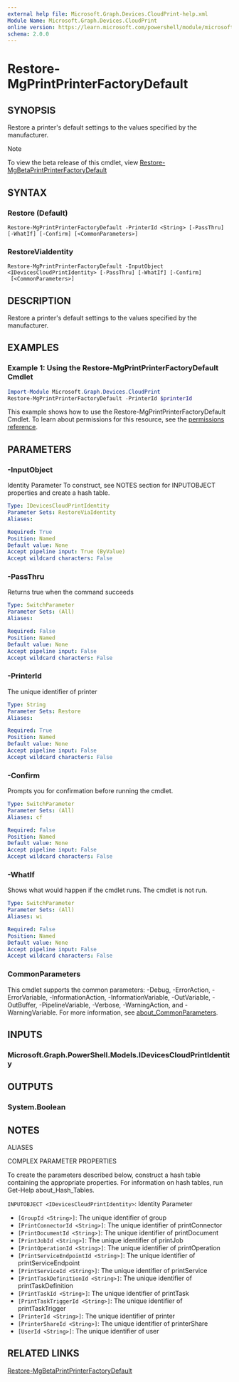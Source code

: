 ```yaml
---
external help file: Microsoft.Graph.Devices.CloudPrint-help.xml
Module Name: Microsoft.Graph.Devices.CloudPrint
online version: https://learn.microsoft.com/powershell/module/microsoft.graph.devices.cloudprint/restore-mgprintprinterfactorydefault
schema: 2.0.0
---
```


# Restore-MgPrintPrinterFactoryDefault

## SYNOPSIS
Restore a printer's default settings to the values specified by the manufacturer.

> [!NOTE]
> To view the beta release of this cmdlet, view [Restore-MgBetaPrintPrinterFactoryDefault](/powershell/module/Microsoft.Graph.Beta.Devices.CloudPrint/Restore-MgPrintPrinterFactoryDefault?view=graph-powershell-beta)

## SYNTAX

### Restore (Default)
```
Restore-MgPrintPrinterFactoryDefault -PrinterId <String> [-PassThru] [-WhatIf] [-Confirm] [<CommonParameters>]
```

### RestoreViaIdentity
```
Restore-MgPrintPrinterFactoryDefault -InputObject <IDevicesCloudPrintIdentity> [-PassThru] [-WhatIf] [-Confirm]
 [<CommonParameters>]
```

## DESCRIPTION
Restore a printer's default settings to the values specified by the manufacturer.

## EXAMPLES

### Example 1: Using the Restore-MgPrintPrinterFactoryDefault Cmdlet
```powershell
Import-Module Microsoft.Graph.Devices.CloudPrint
Restore-MgPrintPrinterFactoryDefault -PrinterId $printerId
```

This example shows how to use the Restore-MgPrintPrinterFactoryDefault Cmdlet.
To learn about permissions for this resource, see the [permissions reference](/graph/permissions-reference).

## PARAMETERS

### -InputObject
Identity Parameter
To construct, see NOTES section for INPUTOBJECT properties and create a hash table.

```yaml
Type: IDevicesCloudPrintIdentity
Parameter Sets: RestoreViaIdentity
Aliases:

Required: True
Position: Named
Default value: None
Accept pipeline input: True (ByValue)
Accept wildcard characters: False
```

### -PassThru
Returns true when the command succeeds

```yaml
Type: SwitchParameter
Parameter Sets: (All)
Aliases:

Required: False
Position: Named
Default value: None
Accept pipeline input: False
Accept wildcard characters: False
```

### -PrinterId
The unique identifier of printer

```yaml
Type: String
Parameter Sets: Restore
Aliases:

Required: True
Position: Named
Default value: None
Accept pipeline input: False
Accept wildcard characters: False
```

### -Confirm
Prompts you for confirmation before running the cmdlet.

```yaml
Type: SwitchParameter
Parameter Sets: (All)
Aliases: cf

Required: False
Position: Named
Default value: None
Accept pipeline input: False
Accept wildcard characters: False
```

### -WhatIf
Shows what would happen if the cmdlet runs.
The cmdlet is not run.

```yaml
Type: SwitchParameter
Parameter Sets: (All)
Aliases: wi

Required: False
Position: Named
Default value: None
Accept pipeline input: False
Accept wildcard characters: False
```

### CommonParameters
This cmdlet supports the common parameters: -Debug, -ErrorAction, -ErrorVariable, -InformationAction, -InformationVariable, -OutVariable, -OutBuffer, -PipelineVariable, -Verbose, -WarningAction, and -WarningVariable. For more information, see [about_CommonParameters](http://go.microsoft.com/fwlink/?LinkID=113216).

## INPUTS

### Microsoft.Graph.PowerShell.Models.IDevicesCloudPrintIdentity
## OUTPUTS

### System.Boolean
## NOTES

ALIASES

COMPLEX PARAMETER PROPERTIES

To create the parameters described below, construct a hash table containing the appropriate properties. For information on hash tables, run Get-Help about_Hash_Tables.


`INPUTOBJECT <IDevicesCloudPrintIdentity>`: Identity Parameter
  - `[GroupId <String>]`: The unique identifier of group
  - `[PrintConnectorId <String>]`: The unique identifier of printConnector
  - `[PrintDocumentId <String>]`: The unique identifier of printDocument
  - `[PrintJobId <String>]`: The unique identifier of printJob
  - `[PrintOperationId <String>]`: The unique identifier of printOperation
  - `[PrintServiceEndpointId <String>]`: The unique identifier of printServiceEndpoint
  - `[PrintServiceId <String>]`: The unique identifier of printService
  - `[PrintTaskDefinitionId <String>]`: The unique identifier of printTaskDefinition
  - `[PrintTaskId <String>]`: The unique identifier of printTask
  - `[PrintTaskTriggerId <String>]`: The unique identifier of printTaskTrigger
  - `[PrinterId <String>]`: The unique identifier of printer
  - `[PrinterShareId <String>]`: The unique identifier of printerShare
  - `[UserId <String>]`: The unique identifier of user

## RELATED LINKS
[Restore-MgBetaPrintPrinterFactoryDefault](/powershell/module/Microsoft.Graph.Beta.Devices.CloudPrint/Restore-MgPrintPrinterFactoryDefault?view=graph-powershell-beta)
